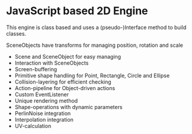 <h1>JavaScript based 2D Engine</h1>
<p>This engine is class based and uses a (pseudo-)Interface method to build classes.</p>
<p>SceneObjects have transforms for managing position, rotation and scale</p>
<ul>
  <li>Scene and SceneObject for easy managing</li>
  <li>Interaction with SceneObjects</li>
  <li>Screen-buffering</li>
  <li>Primitive shape handling for Point, Rectangle, Circle and Ellipse</li>
  <li>Collision-layering for efficient checking</li>
  <li>Action-pipeline for Object-driven actions</li>
  <li>Custom EventListener</li>
  <li>Unique rendering method</li>
  <li>Shape-operations with dynamic parameters</li>
  <li>PerlinNoise integration</li>
  <li>Interpolation integration</li>
  <li>UV-calculation</li>
</ul>
